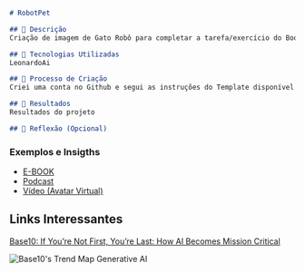 ```markdown
# RobotPet

## 📒 Descrição
Criação de imagem de Gato Robô para completar a tarefa/exercício do Bootcamp

## 🤖 Tecnologias Utilizadas
LeonardoAi

## 🧐 Processo de Criação
Criei uma conta no Github e segui as instruções do Template disponível no Bootcamp da DIO

## 🚀 Resultados
Resultados do projeto

## 💭 Reflexão (Opcional)

```

### Exemplos e Insigths

- [E-BOOK](/exemplos/E-BOOK.md)
- [Podcast](/exemplos/PODCAST.md)
- [Vídeo (Avatar Virtual)](/exemplos/VIDEO.md)

## Links Interessantes

[Base10: If You’re Not First, You’re Last: How AI Becomes Mission Critical](https://base10.vc/post/generative-ai-mission-critical/)

![Base10's Trend Map Generative AI](https://github.com/digitalinnovationone/lab-natty-or-not/assets/730492/f4df26e8-f8f7-4419-8252-c69d73ea930c)
